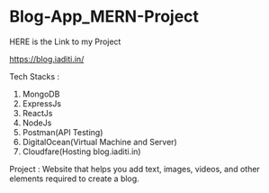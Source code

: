 # Blog-App_MERN-Project


HERE is the Link to my Project

https://blog.iaditi.in/

Tech Stacks :

1. MongoDB
2. ExpressJs
3. ReactJs
4. NodeJs
5. Postman(API Testing)
6. DigitalOcean(Virtual Machine and Server)
7. Cloudfare(Hosting blog.iaditi.in)

Project :
Website that helps you add text, images, videos, and other elements required to create a blog.
